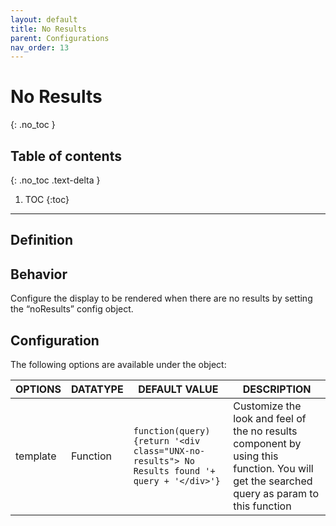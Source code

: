 ```yaml
---
layout: default
title: No Results
parent: Configurations
nav_order: 13
---
```


# No Results
{: .no_toc }

## Table of contents
{: .no_toc .text-delta }

1. TOC
{:toc}

---
## Definition

## Behavior

Configure the display to be rendered when there are no results by setting the “noResults” config object.

## Configuration

The following options are available under the object:  


| OPTIONS | DATATYPE | DEFAULT VALUE | DESCRIPTION |
|----------|----------|----------|----------|
| template | Function | `function(query){return '<div class="UNX-no-results"> No Results found '+ query + '</div>'}` | Customize the look and feel of the no results component by using this function. You will get the searched query as param to this function |